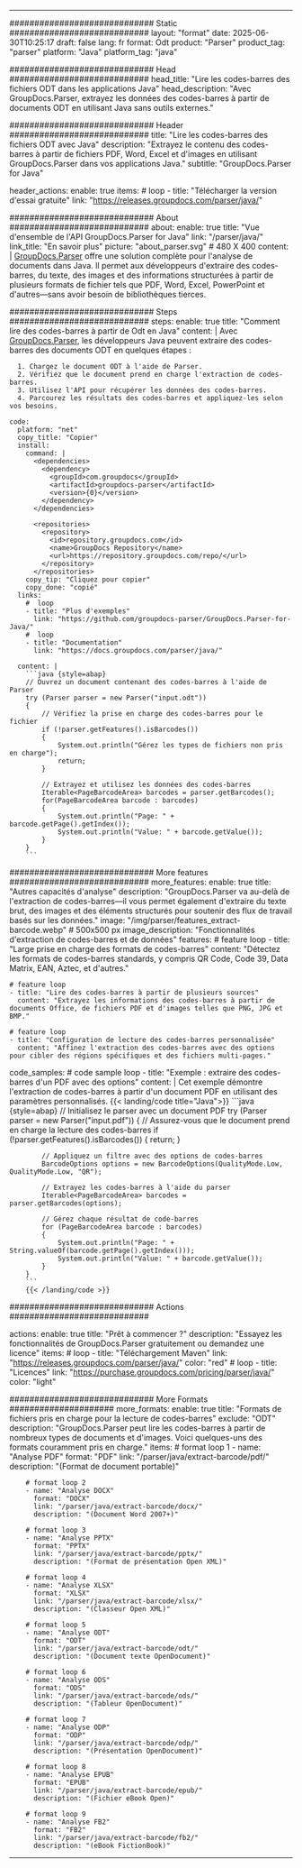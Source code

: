 


---
############################# Static ############################
layout: "format"
date:  2025-06-30T10:25:17
draft: false
lang: fr
format: Odt
product: "Parser"
product_tag: "parser"
platform: "Java"
platform_tag: "java"

############################# Head ############################
head_title: "Lire les codes-barres des fichiers ODT dans les applications Java"
head_description: "Avec GroupDocs.Parser, extrayez les données des codes-barres à partir de documents ODT en utilisant Java sans outils externes."

############################# Header ############################
title: "Lire les codes-barres des fichiers ODT avec Java" 
description: "Extrayez le contenu des codes-barres à partir de fichiers PDF, Word, Excel et d'images en utilisant GroupDocs.Parser dans vos applications Java."
subtitle: "GroupDocs.Parser for Java" 

header_actions:
  enable: true
  items:
    #  loop
    - title: "Télécharger la version d'essai gratuite"
      link: "https://releases.groupdocs.com/parser/java/"
      
############################# About ############################
about:
    enable: true
    title: "Vue d'ensemble de l'API GroupDocs.Parser for Java"
    link: "/parser/java/"
    link_title: "En savoir plus"
    picture: "about_parser.svg" # 480 X 400
    content: |
       [GroupDocs.Parser](/parser/java/) offre une solution complète pour l'analyse de documents dans Java. Il permet aux développeurs d'extraire des codes-barres, du texte, des images et des informations structurées à partir de plusieurs formats de fichier tels que PDF, Word, Excel, PowerPoint et d'autres—sans avoir besoin de bibliothèques tierces.

############################# Steps ############################
steps:
    enable: true
    title: "Comment lire des codes-barres à partir de Odt en Java"
    content: |
      Avec [GroupDocs.Parser](/parser/java/), les développeurs Java peuvent extraire des codes-barres des documents ODT en quelques étapes :
      
      1. Chargez le document ODT à l'aide de Parser.
      2. Vérifiez que le document prend en charge l'extraction de codes-barres.
      3. Utilisez l'API pour récupérer les données des codes-barres.
      4. Parcourez les résultats des codes-barres et appliquez-les selon vos besoins.
   
    code:
      platform: "net"
      copy_title: "Copier"
      install:
        command: |
          <dependencies>
            <dependency>
              <groupId>com.groupdocs</groupId>
              <artifactId>groupdocs-parser</artifactId>
              <version>{0}</version>
            </dependency>
          </dependencies>

          <repositories>
            <repository>
              <id>repository.groupdocs.com</id>
              <name>GroupDocs Repository</name>
              <url>https://repository.groupdocs.com/repo/</url>
            </repository>
          </repositories>
        copy_tip: "Cliquez pour copier"
        copy_done: "copié"
      links:
        #  loop
        - title: "Plus d'exemples"
          link: "https://github.com/groupdocs-parser/GroupDocs.Parser-for-Java/"
        #  loop
        - title: "Documentation"
          link: "https://docs.groupdocs.com/parser/java/"
          
      content: |
        ```java {style=abap}
        // Ouvrez un document contenant des codes-barres à l'aide de Parser
        try (Parser parser = new Parser("input.odt"))
        {
            // Vérifiez la prise en charge des codes-barres pour le fichier
            if (!parser.getFeatures().isBarcodes())
            {
                System.out.println("Gérez les types de fichiers non pris en charge");
                return;
            }

            // Extrayez et utilisez les données des codes-barres
            Iterable<PageBarcodeArea> barcodes = parser.getBarcodes();
            for(PageBarcodeArea barcode : barcodes)
            {
                System.out.println("Page: " + barcode.getPage().getIndex());
                System.out.println("Value: " + barcode.getValue());
            }
        }
        ```            

############################# More features ############################
more_features:
  enable: true
  title: "Autres capacités d'analyse"
  description: "GroupDocs.Parser va au-delà de l'extraction de codes-barres—il vous permet également d'extraire du texte brut, des images et des éléments structurés pour soutenir des flux de travail basés sur les données."
  image: "/img/parser/features_extract-barcode.webp" # 500x500 px
  image_description: "Fonctionnalités d'extraction de codes-barres et de données"
  features:
    # feature loop
    - title: "Large prise en charge des formats de codes-barres"
      content: "Détectez les formats de codes-barres standards, y compris QR Code, Code 39, Data Matrix, EAN, Aztec, et d'autres."

    # feature loop
    - title: "Lire des codes-barres à partir de plusieurs sources"
      content: "Extrayez les informations des codes-barres à partir de documents Office, de fichiers PDF et d'images telles que PNG, JPG et BMP."

    # feature loop
    - title: "Configuration de lecture des codes-barres personnalisée"
      content: "Affinez l'extraction des codes-barres avec des options pour cibler des régions spécifiques et des fichiers multi-pages."
      
  code_samples:
    # code sample loop
    - title: "Exemple : extraire des codes-barres d'un PDF avec des options"
      content: |
        Cet exemple démontre l'extraction de codes-barres à partir d'un document PDF en utilisant des paramètres personnalisés.
        {{< landing/code title="Java">}}
        ```java {style=abap}
        //  Initialisez le parser avec un document PDF
        try (Parser parser = new Parser("input.pdf"))
        {
            // Assurez-vous que le document prend en charge la lecture des codes-barres
            if (!parser.getFeatures().isBarcodes())
            {
                return;
            }

            // Appliquez un filtre avec des options de codes-barres
            BarcodeOptions options = new BarcodeOptions(QualityMode.Low, QualityMode.Low, "QR");

            // Extrayez les codes-barres à l'aide du parser
            Iterable<PageBarcodeArea> barcodes = parser.getBarcodes(options);

            // Gérez chaque résultat de code-barres
            for (PageBarcodeArea barcode : barcodes)
            {
                System.out.println("Page: " + String.valueOf(barcode.getPage().getIndex()));
                System.out.println("Value: " + barcode.getValue());
            }
        }
        ```
        {{< /landing/code >}}


############################# Actions ############################

actions:
  enable: true
  title: "Prêt à commencer ?"
  description: "Essayez les fonctionnalités de GroupDocs.Parser gratuitement ou demandez une licence"
  items:
    #  loop
    - title: "Téléchargement Maven"
      link: "https://releases.groupdocs.com/parser/java/"
      color: "red"
        #  loop
    - title: "Licences"
      link: "https://purchase.groupdocs.com/pricing/parser/java/"
      color: "light"


############################# More Formats #####################
more_formats:
    enable: true
    title: "Formats de fichiers pris en charge pour la lecture de codes-barres"
    exclude: "ODT"
    description: "GroupDocs.Parser peut lire les codes-barres à partir de nombreux types de documents et d'images. Voici quelques-uns des formats couramment pris en charge."
    items: 
        # format loop 1
        - name: "Analyse PDF"
          format: "PDF"
          link: "/parser/java/extract-barcode/pdf/"
          description: "(Format de document portable)"
          
        # format loop 2
        - name: "Analyse DOCX"
          format: "DOCX"
          link: "/parser/java/extract-barcode/docx/"
          description: "(Document Word 2007+)"
          
        # format loop 3
        - name: "Analyse PPTX"
          format: "PPTX"
          link: "/parser/java/extract-barcode/pptx/"
          description: "(Format de présentation Open XML)"
          
        # format loop 4
        - name: "Analyse XLSX"
          format: "XLSX"
          link: "/parser/java/extract-barcode/xlsx/"
          description: "(Classeur Open XML)"
          
        # format loop 5
        - name: "Analyse ODT"
          format: "ODT"
          link: "/parser/java/extract-barcode/odt/"
          description: "(Document texte OpenDocument)"
          
        # format loop 6
        - name: "Analyse ODS"
          format: "ODS"
          link: "/parser/java/extract-barcode/ods/"
          description: "(Tableur OpenDocument)"
          
        # format loop 7
        - name: "Analyse ODP"
          format: "ODP"
          link: "/parser/java/extract-barcode/odp/"
          description: "(Présentation OpenDocument)"
          
        # format loop 8
        - name: "Analyse EPUB"
          format: "EPUB"
          link: "/parser/java/extract-barcode/epub/"
          description: "(Fichier eBook Open)"
          
        # format loop 9
        - name: "Analyse FB2"
          format: "FB2"
          link: "/parser/java/extract-barcode/fb2/"
          description: "(eBook FictionBook)"
         
          

---